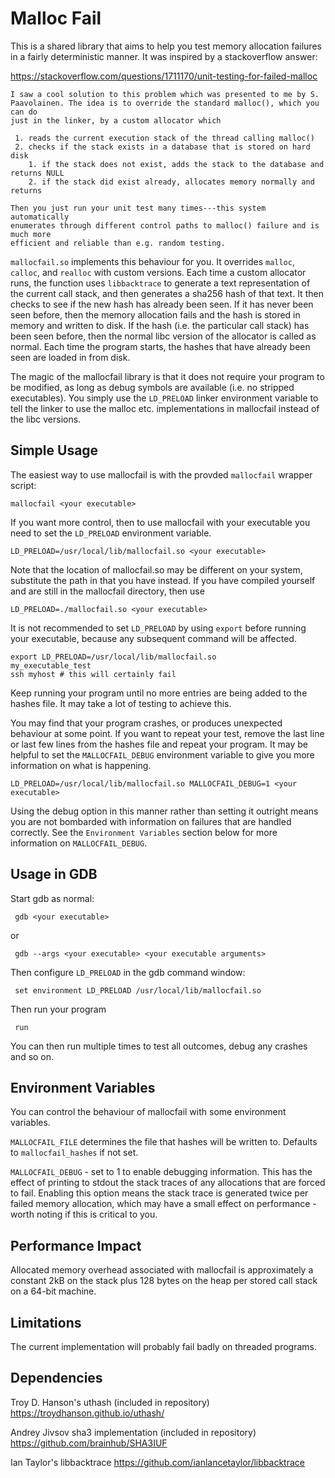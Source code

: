 Malloc Fail
===========

This is a shared library that aims to help you test memory allocation failures
in a fairly deterministic manner. It was inspired by a stackoverflow answer:

https://stackoverflow.com/questions/1711170/unit-testing-for-failed-malloc

```
I saw a cool solution to this problem which was presented to me by S.
Paavolainen. The idea is to override the standard malloc(), which you can do
just in the linker, by a custom allocator which

 1. reads the current execution stack of the thread calling malloc()
 2. checks if the stack exists in a database that is stored on hard disk
    1. if the stack does not exist, adds the stack to the database and returns NULL
    2. if the stack did exist already, allocates memory normally and returns

Then you just run your unit test many times---this system automatically
enumerates through different control paths to malloc() failure and is much more
efficient and reliable than e.g. random testing.
```

`mallocfail.so` implements this behaviour for you. It overrides `malloc`,
`calloc`, and `realloc` with custom versions. Each time a custom allocator
runs, the function uses `libbacktrace` to generate a text representation of the
current call stack, and then generates a sha256 hash of that text. It then
checks to see if the new hash has already been seen. If it has never been seen
before, then the memory allocation fails and the hash is stored in memory and
written to disk. If the hash (i.e. the particular call stack) has been seen
before, then the normal libc version of the allocator is called as normal. Each
time the program starts, the hashes that have already been seen are loaded in
from disk.

The magic of the mallocfail library is that it does not require your program to
be modified, as long as debug symbols are available (i.e. no stripped
executables). You simply use the `LD_PRELOAD` linker environment variable to
tell the linker to use the malloc etc. implementations in mallocfail instead of
the libc versions.


Simple Usage
------------

The easiest way to use mallocfail is with the provded `mallocfail` wrapper
script:

    mallocfail <your executable>

If you want more control, then to use mallocfail with your executable you need
to set the `LD_PRELOAD` environment variable.

    LD_PRELOAD=/usr/local/lib/mallocfail.so <your executable>

Note that the location of mallocfail.so may be different on your system,
substitute the path in that you have instead. If you have compiled yourself and
are still in the mallocfail directory, then use

    LD_PRELOAD=./mallocfail.so <your executable>

It is not recommended to set `LD_PRELOAD` by using `export` before running your
executable, because any subsequent command will be affected.

    export LD_PRELOAD=/usr/local/lib/mallocfail.so
    my_executable_test
    ssh myhost # this will certainly fail

Keep running your program until no more entries are being added to the hashes
file. It may take a lot of testing to achieve this.

You may find that your program crashes, or produces unexpected behaviour at
some point. If you want to repeat your test, remove the last line or last few
lines from the hashes file and repeat your program. It may be helpful to set
the `MALLOCFAIL_DEBUG` environment variable to give you more information on
what is happening.

    LD_PRELOAD=/usr/local/lib/mallocfail.so MALLOCFAIL_DEBUG=1 <your executable>

Using the debug option in this manner rather than setting it outright means you
are not bombarded with information on failures that are handled correctly. See
the `Environment Variables` section below for more information on
`MALLOCFAIL_DEBUG`.


Usage in GDB
------------

Start gdb as normal:

     gdb <your executable>

or

     gdb --args <your executable> <your executable arguments>

Then configure `LD_PRELOAD` in the gdb command window:

     set environment LD_PRELOAD /usr/local/lib/mallocfail.so

Then run your program

     run

You can then run multiple times to test all outcomes, debug any crashes and so
on.


Environment Variables
---------------------

You can control the behaviour of mallocfail with some environment variables.

`MALLOCFAIL_FILE` determines the file that hashes will be written to. Defaults
to `mallocfail_hashes` if not set.

`MALLOCFAIL_DEBUG` - set to 1 to enable debugging information. This has the
effect of printing to stdout the stack traces of any allocations that are
forced to fail. Enabling this option means the stack trace is generated twice
per failed memory allocation, which may have a small effect on performance -
worth noting if this is critical to you.


Performance Impact
------------------

Allocated memory overhead associated with mallocfail is approximately a
constant 2kB on the stack plus 128 bytes on the heap per stored call stack on a
64-bit machine.


Limitations
-----------

The current implementation will probably fail badly on threaded programs.


Dependencies
------------

Troy D. Hanson's uthash (included in repository)
https://troydhanson.github.io/uthash/

Andrey Jivsov sha3 implementation (included in repository)
https://github.com/brainhub/SHA3IUF

Ian Taylor's libbacktrace
https://github.com/ianlancetaylor/libbacktrace

